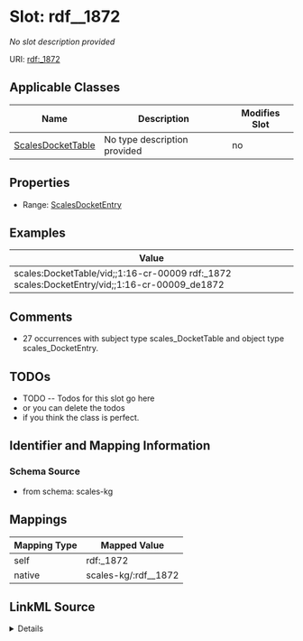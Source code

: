 

# Slot: rdf__1872


_No slot description provided_





URI: [rdf:_1872](http://www.w3.org/1999/02/22-rdf-syntax-ns#_1872)



<!-- no inheritance hierarchy -->





## Applicable Classes

| Name | Description | Modifies Slot |
| --- | --- | --- |
| [ScalesDocketTable](../classes/ScalesDocketTable.md) | No type description provided |  no  |







## Properties

* Range: [ScalesDocketEntry](../classes/ScalesDocketEntry.md)






## Examples

| Value |
| --- |
| scales:DocketTable/vid;;1:16-cr-00009 rdf:_1872 scales:DocketEntry/vid;;1:16-cr-00009_de1872 |

## Comments

* 27 occurrences with subject type scales_DocketTable and object type scales_DocketEntry.

## TODOs

* TODO -- Todos for this slot go here
* or you can delete the todos
* if you think the class is perfect.

## Identifier and Mapping Information







### Schema Source


* from schema: scales-kg




## Mappings

| Mapping Type | Mapped Value |
| ---  | ---  |
| self | rdf:_1872 |
| native | scales-kg/:rdf__1872 |




## LinkML Source

<details>
```yaml
name: rdf__1872
description: No slot description provided
todos:
- TODO -- Todos for this slot go here
- or you can delete the todos
- if you think the class is perfect.
comments:
- 27 occurrences with subject type scales_DocketTable and object type scales_DocketEntry.
examples:
- value: scales:DocketTable/vid;;1:16-cr-00009 rdf:_1872 scales:DocketEntry/vid;;1:16-cr-00009_de1872
from_schema: scales-kg
rank: 1000
slot_uri: rdf:_1872
alias: rdf__1872
domain_of:
- scales_DocketTable
range: scales_DocketEntry

```
</details>
